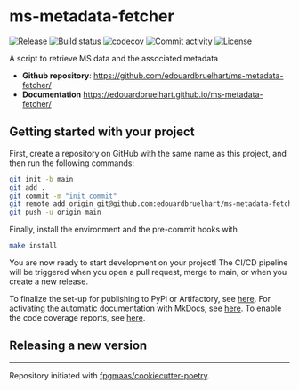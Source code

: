 # ms-metadata-fetcher

[![Release](https://img.shields.io/github/v/release/edouardbruelhart/ms-metadata-fetcher)](https://img.shields.io/github/v/release/edouardbruelhart/ms-metadata-fetcher)
[![Build status](https://img.shields.io/github/actions/workflow/status/edouardbruelhart/ms-metadata-fetcher/main.yml?branch=main)](https://github.com/edouardbruelhart/ms-metadata-fetcher/actions/workflows/main.yml?query=branch%3Amain)
[![codecov](https://codecov.io/gh/edouardbruelhart/ms-metadata-fetcher/branch/main/graph/badge.svg)](https://codecov.io/gh/edouardbruelhart/ms-metadata-fetcher)
[![Commit activity](https://img.shields.io/github/commit-activity/m/edouardbruelhart/ms-metadata-fetcher)](https://img.shields.io/github/commit-activity/m/edouardbruelhart/ms-metadata-fetcher)
[![License](https://img.shields.io/github/license/edouardbruelhart/ms-metadata-fetcher)](https://img.shields.io/github/license/edouardbruelhart/ms-metadata-fetcher)

A script to retrieve MS data and the associated metadata

- **Github repository**: <https://github.com/edouardbruelhart/ms-metadata-fetcher/>
- **Documentation** <https://edouardbruelhart.github.io/ms-metadata-fetcher/>

## Getting started with your project

First, create a repository on GitHub with the same name as this project, and then run the following commands:

```bash
git init -b main
git add .
git commit -m "init commit"
git remote add origin git@github.com:edouardbruelhart/ms-metadata-fetcher.git
git push -u origin main
```

Finally, install the environment and the pre-commit hooks with

```bash
make install
```

You are now ready to start development on your project!
The CI/CD pipeline will be triggered when you open a pull request, merge to main, or when you create a new release.

To finalize the set-up for publishing to PyPi or Artifactory, see [here](https://fpgmaas.github.io/cookiecutter-poetry/features/publishing/#set-up-for-pypi).
For activating the automatic documentation with MkDocs, see [here](https://fpgmaas.github.io/cookiecutter-poetry/features/mkdocs/#enabling-the-documentation-on-github).
To enable the code coverage reports, see [here](https://fpgmaas.github.io/cookiecutter-poetry/features/codecov/).

## Releasing a new version



---

Repository initiated with [fpgmaas/cookiecutter-poetry](https://github.com/fpgmaas/cookiecutter-poetry).
